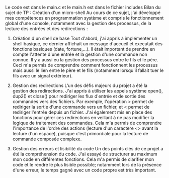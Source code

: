 Le code est dans le main.c et le main.h est dans le fichier includes
Bilan du sujet de TP : Création d'un micro-shell
Au cours de ce sujet, j'ai développé mes compétences en programmation système et compris le fonctionnement global d'une console, notamment avec la gestion des processus, de la lecture des entrées et des redirections : 

1. Création d'un shell de base
Tout d'abord, j'ai appris à implémenter un shell basique, ce dernier affichait un message d'accueil et executait des fonctions basiques (date, fortune,...). Il était important de prendre en compte l'attente d'une entrée et la gestion d'une commande non connue.
Il y a aussi eu la gestion des processus entre le fils et le père. Ceci m'a permis de comprendre comment fonctionnent les processus mais aussi le lien entre le père et le fils (notamment lorsqu'il fallait tuer le fils avec un signal extérieur). 

2. Gestion des redirections
L'un des défis majeurs du projet a été la gestion des redirections. J'ai appris à utiliser les appels système open(), dup2() et close() pour rediriger les flux d'entrée et de sortie des commandes vers des fichiers. Par exemple, l'opération > permet de rediriger la sortie d'une commande vers un fichier, et < permet de rediriger l'entrée depuis un fichier.
J'ai également mis en place des fonctions pour gérer ces redirections en veillant à ne pas modifier la logique de traitement des commandes. Cela m'a permis de comprendre l'importance de l'ordre des actions (lecture d'un caractère <> avant la lecture d'un espace), puisque c'est primordiale pour la lecture de commande composée complexe. 

3. Gestion des erreurs et lisibilité du code
Un des points clés de ce projet a été la compréhension du code. J'ai essayé de structurer au maximum mon code en différentes fonctions. Cela m'a permis de clarifier mon code et le rendre le plus lisible possible; notamment lors de la présence d'une erreur, le temps gagné avec un code propre est très important.

